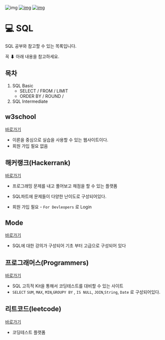 ![img](https://camo.githubusercontent.com/83d4e4082c46f7640607a82a7db3760e49e457b5f1729870637e019c5cbec70c/68747470733a2f2f696d672e736869656c64732e696f2f62616467652f4d6963726f736f667425323053514c2532305365727665722d4343323932373f7374796c653d666c61742d737175617265266c6f676f3d4d6963726f736f667425323053514c253230536572766572266c6f676f436f6c6f723d7768697465) [![img](https://camo.githubusercontent.com/373d4fa9ba9245d811336f29bdca4617c00739b772ec8f2ef6ed0f9e7a42e81d/68747470733a2f2f696d672e736869656c64732e696f2f62616467652f4d7953514c2d3434373941313f7374796c653d666c61742d737175617265266c6f676f3d4d7953514c266c6f676f436f6c6f723d7768697465)](https://camo.githubusercontent.com/373d4fa9ba9245d811336f29bdca4617c00739b772ec8f2ef6ed0f9e7a42e81d/68747470733a2f2f696d672e736869656c64732e696f2f62616467652f4d7953514c2d3434373941313f7374796c653d666c61742d737175617265266c6f676f3d4d7953514c266c6f676f436f6c6f723d7768697465) [![img](https://camo.githubusercontent.com/7f3358200e42dce9c4dbd917ebc2432e3b46270ad05ea30933a750d60131aeca/68747470733a2f2f696d672e736869656c64732e696f2f62616467652f4f7261636c652d4638303030303f7374796c653d666c61742d737175617265266c6f676f3d4f7261636c65266c6f676f436f6c6f723d7768697465)](https://camo.githubusercontent.com/7f3358200e42dce9c4dbd917ebc2432e3b46270ad05ea30933a750d60131aeca/68747470733a2f2f696d672e736869656c64732e696f2f62616467652f4f7261636c652d4638303030303f7374796c653d666c61742d737175617265266c6f676f3d4f7261636c65266c6f676f436f6c6f723d7768697465)

# :computer: SQL

SQL 공부와 참고할 수 있는 목록입니다. <br/>

꼭 ⬇ 아래 내용을 참고하세요.<br/>

## 목차

1. SQL Basic
   - SELECT / FROM / LIMIT
   - ORDER BY / ROUND / 
2. SQL Intermediate

## w3school

[바로가기](https://www.w3schools.com/sql/trysql.asp?filename=trysql_select_all)

- 이론을 중심으로 실습을 사용할 수 있는 웹사이트이다.
- 회원 가입 필요 없음

## 해커랭크(Hackerrank)

[바로가기](https://www.hackerrank.com/)

- 프로그래밍 문제를 내고 풀어보고 채점을 할 수 있는 플랫폼
-  SQL파트에 문제들이 다양한 난이도로 구성되어있다. 

- 회원 가입 필요 - `For Devleopers` 로 Login

## Mode

[바로가기](https://mode.com/sql-tutorial/)

- SQL에 대한 강의가 구성되어 기초 부터 고급으로 구성되어 있다

## 프로그래머스(Programmers)

[바로가기](https://programmers.co.kr/learn/challenges)

- SQL 고득적 Kit을 통해서 코딩테스트를 대비할 수 있는 사이트
-  `SELECT` `SUM`, `MAX`, `MIN`,`GROUPY BY` , `IS NULL`,  `JOIN`,`String`, `Date` 로 구성되어있다.

## 리트코드(leetcode)

[바로가기](https://leetcode.com/)

- 코딩테스트 플랫폼